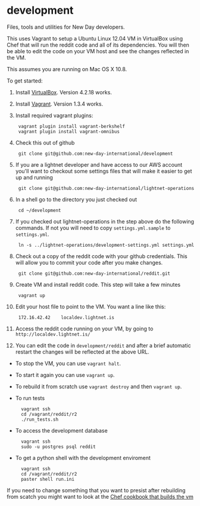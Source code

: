 development
===========

Files, tools and utilities for New Day developers.

This uses Vagrant to setup a Ubuntu Linux 12.04 VM in VirtualBox using Chef that
will run the reddit code and all of its dependencies.  You will then be able
to edit the code on your VM host and see the changes reflected in the VM.

This assumes you are running on Mac OS X 10.8.

To get started:

1. Install [VirtualBox](https://www.virtualbox.org/wiki/Downloads). Version 4.2.18 works.
1. Install [Vagrant](http://downloads.vagrantup.com/).  Version 1.3.4 works.
1. Install required vagrant plugins:
	
        vagrant plugin install vagrant-berkshelf
        vagrant plugin install vagrant-omnibus

1. Check this out of github  

        git clone git@github.com:new-day-international/development 

1. If you are a lightnet developer and have access to our AWS account you'll want to checkout some
settings files that will make it easier to get up and running
        
        git clone git@github.com:new-day-international/lightnet-operations

1. In a shell go to the directory you just checked out

        cd ~/development

1. If you checked out lightnet-operations in the step above do the following commands.
If not you will need to copy `settings.yml.sample` to `settings.yml`.

        ln -s ../lightnet-operations/development-settings.yml settings.yml
     
1. Check out a copy of the reddit code with your github credentials.  This
will allow you to commit your code after you make changes.

    	git clone git@github.com:new-day-international/reddit.git

1. Create VM and install reddit code.  This step will take a few minutes

        vagrant up

1. Edit your host file to point to the VM.  You want a line like this:

    	172.16.42.42	localdev.lightnet.is
        
1. Access the reddit code running on your VM, by going to
`http://localdev.lightnet.is/`

1. You can edit the code in `development/reddit` and after a brief automatic
restart the changes will be reflected at the above URL.

* To stop the VM, you can use `vagrant halt`.  
* To start it again you can use `vagrant up`.  
* To rebuild it from scratch use `vagrant destroy` and then `vagrant up`.
* To run tests

        vagrant ssh
        cd /vagrant/reddit/r2
        ./run_tests.sh

* To access the development database

        vagrant ssh
        sudo -u postgres psql reddit

* To get a python shell with the development enviroment

        vagrant ssh
        cd /vagrant/reddit/r2
        paster shell run.ini

If you need to change something that you want to presist after rebuilding
from scatch you might want to look at the [Chef cookbook that builds the
vm](https://github.com/new-day-international/chef-lightnet)

